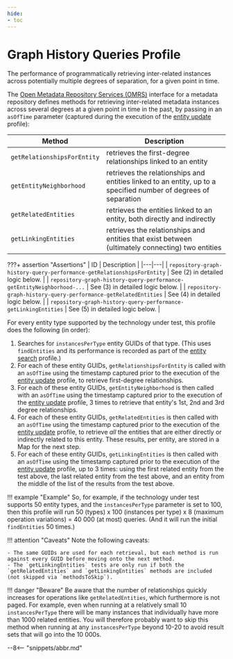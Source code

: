 ```yaml
---
hide:
- toc
---
```


<!-- SPDX-License-Identifier: CC-BY-4.0 -->
<!-- Copyright Contributors to the Egeria project. -->

# Graph History Queries Profile

The performance of programmatically retrieving inter-related instances across potentially multiple degrees of separation, for a given point in time.

The [Open Metadata Repository Services (OMRS)](/services/omrs) interface for a metadata repository defines methods for retrieving inter-related metadata instances across several degrees at a given point in time in the past, by passing in an `asOfTime` parameter (captured during the execution of the [entity update](entity-update.md) profile):

| Method | Description |
|---|---|
| `getRelationshipsForEntity` | retrieves the first-degree relationships linked to an entity |
| `getEntityNeighborhood` | retrieves the relationships and entities linked to an entity, up to a specified number of degrees of separation |
| `getRelatedEntities` | retrieves the entities linked to an entity, both directly and indirectly |
| `getLinkingEntities` | retrieves the relationships and entities that exist between (ultimately connecting) two entities |

???+ assertion "Assertions"
    | ID | Description |
    |---|---|
    | `repository-graph-history-query-performance-getRelationshipsForEntity` | See (2) in detailed logic below. |
    | `repository-graph-history-query-performance-getEntityNeighborhood-...` | See (3) in detailed logic below. |
    | `repository-graph-history-query-performance-getRelatedEntities` | See (4) in detailed logic below. |
    | `repository-graph-history-query-performance-getLinkingEntities` | See (5) in detailed logic below. |

For every entity type supported by the technology under test, this profile does the following (in order):

1. Searches for `instancesPerType` entity GUIDs of that type. (This uses `findEntities` and its performance is recorded as part of the [entity search](entity-search.md) profile.)
1. For each of these entity GUIDs, `getRelationshipsForEntity` is called with an `asOfTime` using the timestamp captured prior to the execution of the [entity update](entity-update.md) profile, to retrieve first-degree relationships.
1. For each of these entity GUIDs, `getEntityNeighborhood` is then called with an `asOfTime` using the timestamp captured prior to the execution of the [entity update](entity-update.md) profile, 3 times to retrieve that entity's 1st, 2nd and 3rd degree relationships.
1. For each of these entity GUIDs, `getRelatedEntities` is then called with an `asOfTime` using the timestamp captured prior to the execution of the [entity update](entity-update.md) profile, to retrieve _all_ the entities that are either directly or indirectly related to this entity. These results, per entity, are stored in a Map for the next step.
1. For each of these entity GUIDs, `getLinkingEntities` is then called with an `asOfTime` using the timestamp captured prior to the execution of the [entity update](entity-update.md) profile, up to 3 times: using the first related entity from the test above, the last related entity from the test above, and an entity from the middle of the list of the results from the test above.

!!! example "Example"
    So, for example, if the technology under test supports 50 entity types, and the `instancesPerType` parameter is set to 100, then this profile will run 50 (types) x 100 (instances per type) x 8 (maximum operation variations) = 40 000 (at most) queries. (And it will run the initial `findEntities` 50 times.)

!!! attention "Caveats"
    Note the following caveats:

    - The same GUIDs are used for each retrieval, but each method is run against every GUID before moving onto the next method.
    - The `getLinkingEntities` tests are only run if both the `getRelatedEntities` and `getLinkingEntities` methods are included (not skipped via `methodsToSkip`).

!!! danger "Beware"
    Be aware that the number of relationships quickly increases for operations like `getRelatedEntities`, which furthermore is not paged. For example, even when running at a relatively small 10 `instancesPerType` there will be many instances that individually have more than 1000 related entities. You will therefore probably want to skip this method when running at any `instancesPerType` beyond 10-20 to avoid result sets that will go into the 10 000s.

--8<-- "snippets/abbr.md"
